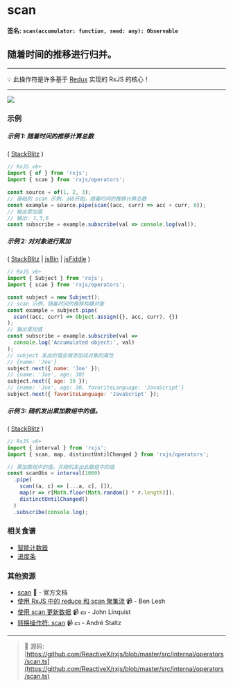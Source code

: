 # scan

#### 签名: `scan(accumulator: function, seed: any): Observable`

## 随着时间的推移进行归并。

---

:bulb: 此操作符是许多基于 [Redux](http://redux.js.org) 实现的 RxJS 的核心！

---

<div class="ua-ad"><a href="https://ultimateangular.com/?ref=76683_kee7y7vk"><img src="https://ultimateangular.com/assets/img/banners/ua-leader.svg"></a></div>

### 示例

##### 示例 1: 随着时间的推移计算总数

(
[StackBlitz](https://stackblitz.com/edit/typescript-ltcl9d?file=index.ts&devtoolsheight=100)
)

```js
// RxJS v6+
import { of } from 'rxjs';
import { scan } from 'rxjs/operators';

const source = of(1, 2, 3);
// 基础的 scan 示例，从0开始，随着时间的推移计算总数
const example = source.pipe(scan((acc, curr) => acc + curr, 0));
// 输出累加值
// 输出: 1,3,6
const subscribe = example.subscribe(val => console.log(val));
```

##### 示例 2: 对对象进行累加

(
[StackBlitz](https://stackblitz.com/edit/typescript-vu63kz?file=index.ts&devtoolsheight=100)
| [jsBin](http://jsbin.com/fusunoguqu/1/edit?js,console) |
[jsFiddle](https://jsfiddle.net/btroncone/36rbu38b/) )

```js
// RxJS v6+
import { Subject } from 'rxjs';
import { scan } from 'rxjs/operators';

const subject = new Subject();
// scan 示例，随着时间的推移构建对象
const example = subject.pipe(
  scan((acc, curr) => Object.assign({}, acc, curr), {})
);
// 输出累加值
const subscribe = example.subscribe(val =>
  console.log('Accumulated object:', val)
);
// subject 发出的值会被添加成对象的属性
// {name: 'Joe'}
subject.next({ name: 'Joe' });
// {name: 'Joe', age: 30}
subject.next({ age: 30 });
// {name: 'Joe', age: 30, favoriteLanguage: 'JavaScript'}
subject.next({ favoriteLanguage: 'JavaScript' });
```

##### 示例 3: 随机发出累加数组中的值。

(
[StackBlitz](https://stackblitz.com/edit/typescript-lb8aw9?file=index.ts&devtoolsheight=100)
)

```js
// RxJS v6+
import { interval } from 'rxjs';
import { scan, map, distinctUntilChanged } from 'rxjs/operators';

// 累加数组中的值，并随机发出此数组中的值
const scanObs = interval(1000)
  .pipe(
    scan((a, c) => [...a, c], []),
    map(r => r[Math.floor(Math.random() * r.length)]),
    distinctUntilChanged()
  )
  .subscribe(console.log);
```

### 相关食谱

- [智能计数器](../../recipes/smartcounter.md)
- [进度条](../../recipes/progressbar.md)

### 其他资源

- [scan](https://cn.rx.js.org/class/es6/Observable.js~Observable.html#instance-method-scan) :newspaper: - 官方文档
- [使用 RxJS 中的 reduce 和 scan 聚集流](https://egghead.io/lessons/rxjs-aggregating-streams-with-reduce-and-scan-using-rxjs) :video_camera: - Ben Lesh
- [使用 scan 更新数据](https://egghead.io/lessons/rxjs-updating-data-with-scan?course=step-by-step-async-javascript-with-rxjs) :video_camera: :dollar: - John Linquist
- [转换操作符: scan](https://egghead.io/lessons/rxjs-transformation-operator-scan?course=rxjs-beyond-the-basics-operators-in-depth) :video_camera: :dollar: - André Staltz

---
> :file_folder: 源码:  [https://github.com/ReactiveX/rxjs/blob/master/src/internal/operators/scan.ts](https://github.com/ReactiveX/rxjs/blob/master/src/internal/operators/scan.ts)
